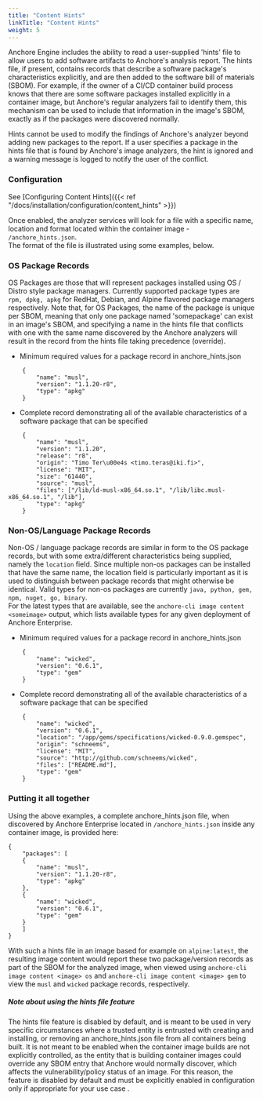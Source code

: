 ```yaml
---
title: "Content Hints"
linkTitle: "Content Hints"
weight: 5
---
```



Anchore Engine includes the ability to read a user-supplied 'hints' file to allow users to add software artifacts to Anchore's
analysis report.  The hints file, if present, contains records that describe a software package's characteristics explicitly,
and are then added to the software bill of materials (SBOM).  For example, if the owner of a CI/CD container build process 
knows that there are some 
software packages installed explicitly in a container image, but Anchore's regular analyzers fail to identify them, this mechanism 
can be used to include that information in the image's SBOM, exactly as if the packages were discovered normally. 

Hints cannot be used to modify the findings of Anchore's analyzer beyond adding new packages to the report. If a user specifies
a package in the hints file that is found by Anchore's image analyzers, the hint is ignored and a warning message is logged 
to notify the user of the conflict. 

### Configuration

See [Configuring Content Hints]({{< ref "/docs/installation/configuration/content_hints" >}})

Once enabled, the analyzer services will look for a file with a specific name, location and format located within the container image - ```/anchore_hints.json```.  
The format of the file is illustrated using some examples, below.


### OS Package Records

OS Packages are those that will represent packages installed using OS / Distro style package managers.  Currently supported package types are ```rpm, dpkg, apkg``` 
for RedHat, Debian, and Alpine flavored package managers respectively.  Note that, for OS Packages, the name of the package is unique per SBOM, meaning 
that only one package named 'somepackage' can exist in an image's SBOM, and specifying a name in the hints file that conflicts with one with the same 
name discovered by the Anchore analyzers will result in the record from the hints file taking precedence (override).

* Minimum required values for a package record in anchore_hints.json

```
	{
	    "name": "musl",
	    "version": "1.1.20-r8",
	    "type": "apkg"
	}
```

* Complete record demonstrating all of the available characteristics of a software package that can be specified

```
	{
	    "name": "musl",
	    "version": "1.1.20",
	    "release": "r8",
	    "origin": "Timo Ter\u00e4s <timo.teras@iki.fi>",
	    "license": "MIT",
	    "size": "61440",
	    "source": "musl",
	    "files": ["/lib/ld-musl-x86_64.so.1", "/lib/libc.musl-x86_64.so.1", "/lib"],
	    "type": "apkg"
	}
```

### Non-OS/Language Package Records

Non-OS / language package records are similar in form to the OS package records, but with some extra/different characteristics being supplied, namely 
the ```location``` field.  Since multiple non-os packages can be installed that have the same name, the location field is particularly important as it 
is used to distinguish between package records that might otherwise be identical.  Valid types for non-os packages are currently ```java, python, gem, npm, nuget, go, binary```.  
For the latest types that are available, see the ```anchore-cli image content <someimage>``` output, which lists available types for any given deployment of Anchore Enterprise.

* Minimum required values for a package record in anchore_hints.json

```
	{
	    "name": "wicked",
	    "version": "0.6.1",  
	    "type": "gem"
	}
```

* Complete record demonstrating all of the available characteristics of a software package that can be specified

```
	{
	    "name": "wicked",
	    "version": "0.6.1",
	    "location": "/app/gems/specifications/wicked-0.9.0.gemspec",
	    "origin": "schneems",
	    "license": "MIT",
	    "source": "http://github.com/schneems/wicked",
	    "files": ["README.md"],
	    "type": "gem"	    
	}
```

### Putting it all together

Using the above examples, a complete anchore_hints.json file, when discovered by Anchore Enterprise located in ```/anchore_hints.json``` inside any container image, is provided here:

```
{
    "packages": [
	{
	    "name": "musl",
	    "version": "1.1.20-r8",
	    "type": "apkg"
	},
	{
	    "name": "wicked",
	    "version": "0.6.1",  
	    "type": "gem"
	}
    ]
}
```

With such a hints file in an image based for example on ```alpine:latest```, the resulting image content would report these two package/version records 
as part of the SBOM for the analyzed image, when viewed using ```anchore-cli image content <image> os``` and ```anchore-cli image content <image> gem``` 
to view the ```musl``` and ```wicked``` package records, respectively.


##### Note about using the hints file feature

The hints file feature is disabled by default, and is meant to be used in very specific circumstances where a trusted entity is entrusted with creating 
and installing, or removing an anchore_hints.json file from all containers being built.  It is not meant to be enabled when the container image builds 
are not explicitly controlled, as the entity that is building container images could override any SBOM entry that Anchore would normally discover, which 
affects the vulnerability/policy status of an image.  For this reason, the feature is disabled by default and must be explicitly enabled in configuration 
only if appropriate for your use case .